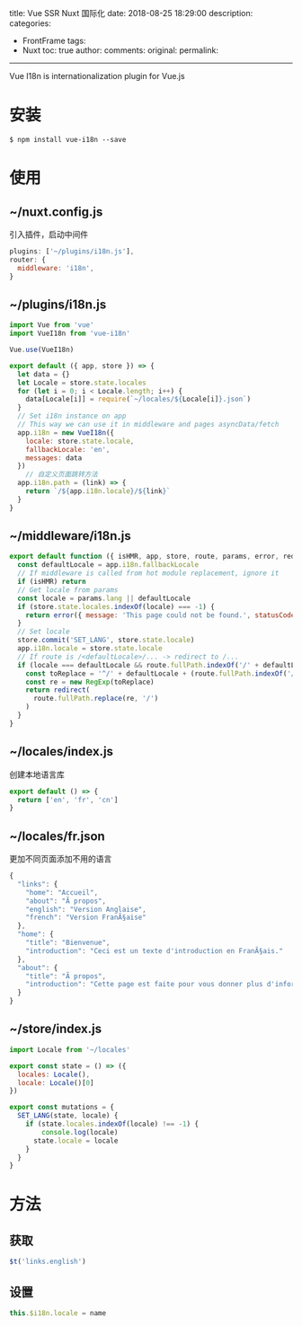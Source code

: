 title: Vue SSR Nuxt 国际化
date: 2018-08-25 18:29:00
description:
categories:
- FrontFrame
tags:
- Nuxt
toc: true
author:
comments:
original:
permalink:
---
Vue I18n is internationalization plugin for Vue.js
<!-- more -->

# 安装

``` node
$ npm install vue-i18n --save
```

# 使用
## ~/nuxt.config.js
引入插件，启动中间件

``` javascript
plugins: ['~/plugins/i18n.js'],
router: {
  middleware: 'i18n',
}
```

## ~/plugins/i18n.js
``` javascript
import Vue from 'vue'
import VueI18n from 'vue-i18n'

Vue.use(VueI18n)

export default ({ app, store }) => {
  let data = {}
  let Locale = store.state.locales
  for (let i = 0; i < Locale.length; i++) {
    data[Locale[i]] = require(`~/locales/${Locale[i]}.json`)
  }
  // Set i18n instance on app
  // This way we can use it in middleware and pages asyncData/fetch
  app.i18n = new VueI18n({
    locale: store.state.locale,
    fallbackLocale: 'en',
    messages: data
  })
	// 自定义页面跳转方法
  app.i18n.path = (link) => {
    return `/${app.i18n.locale}/${link}`
  }
}
```

## ~/middleware/i18n.js
``` javascript
export default function ({ isHMR, app, store, route, params, error, redirect }) {
  const defaultLocale = app.i18n.fallbackLocale
  // If middleware is called from hot module replacement, ignore it
  if (isHMR) return
  // Get locale from params
  const locale = params.lang || defaultLocale
  if (store.state.locales.indexOf(locale) === -1) {
    return error({ message: 'This page could not be found.', statusCode: 404 })
  }
  // Set locale
  store.commit('SET_LANG', store.state.locale)
  app.i18n.locale = store.state.locale
  // If route is /<defaultLocale>/... -> redirect to /...
  if (locale === defaultLocale && route.fullPath.indexOf('/' + defaultLocale) === 0) {
    const toReplace = '^/' + defaultLocale + (route.fullPath.indexOf('/' + defaultLocale + '/') === 0 ? '/' : '')
    const re = new RegExp(toReplace)
    return redirect(
      route.fullPath.replace(re, '/')
    )
  }
}
```

## ~/locales/index.js
创建本地语言库

``` javascript
export default () => {
  return ['en', 'fr', 'cn']
}
```

## ~/locales/fr.json
更加不同页面添加不用的语言

``` javascript
{
  "links": {
    "home": "Accueil",
    "about": "Ã propos",
    "english": "Version Anglaise",
    "french": "Version FranÃ§aise"
  },
  "home": {
    "title": "Bienvenue",
    "introduction": "Ceci est un texte d'introduction en FranÃ§ais."
  },
  "about": {
    "title": "Ã propos",
    "introduction": "Cette page est faite pour vous donner plus d'informations."
  }
}
```

## ~/store/index.js
``` javascript
import Locale from '~/locales'

export const state = () => ({
  locales: Locale(),
  locale: Locale()[0]
})

export const mutations = {
  SET_LANG(state, locale) {
    if (state.locales.indexOf(locale) !== -1) {
	  	console.log(locale)
      state.locale = locale
    }
  }
}
```

# 方法

## 获取
``` javascript
$t('links.english')
```

## 设置
``` javascript
this.$i18n.locale = name
```